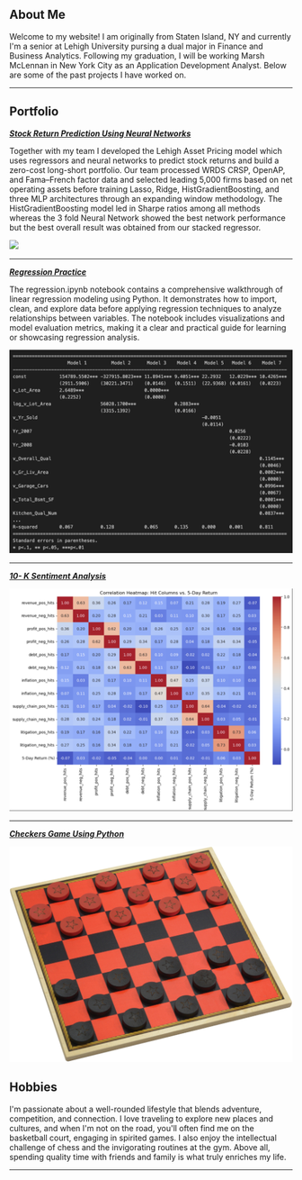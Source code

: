 ## About Me

Welcome to my website! I am originally from Staten Island, NY and currently I'm a senior at Lehigh University pursing a dual major in Finance and Business Analytics. Following my graduation, I will be working Marsh McLennan in New York City as an Application Development Analyst. Below are some of the past projects I have worked on.

---

## Portfolio

<!-- You can link to other websites, PDFs in this repo, and other pages in this repo -->

_**[Stock Return Prediction Using Neural Networks](https://lehigh-asset-pricing.streamlit.app)**_

Together with my team I developed the Lehigh Asset Pricing model which uses regressors and neural networks to predict stock returns and build a zero-cost long-short portfolio. Our team processed WRDS CRSP, OpenAP, and Fama–French factor data and selected leading 5,000 firms based on net operating assets before training Lasso, Ridge, HistGradientBoosting, and three MLP architectures through an expanding window methodology. The HistGradientBoosting model led in Sharpe ratios among all methods whereas the 3 fold Neural Network showed the best network performance but the best overall result was obtained from our stacked regressor.

<img src="images/Neural Network.avif?raw=true"/>

---

_**[Regression Practice](regression)**_

The regression.ipynb notebook contains a comprehensive walkthrough of linear regression modeling using Python. It demonstrates how to import, clean, and explore data before applying regression techniques to analyze relationships between variables. The notebook includes visualizations and model evaluation metrics, making it a clear and practical guide for learning or showcasing regression analysis.

<img src="images/Regression.png?raw=true"/>

---

_**[10- K Sentiment Analysis](build_sample.md)**_

<img src="images/Sentiment Analysis Hits.png?raw=true"/>

---

_**[Checkers Game Using Python](https://github.com/JayGeneve/Checkers-Project)**_

<img src="images/Checkers.jpg?raw=true"/>


## Hobbies

I'm passionate about a well-rounded lifestyle that blends adventure, competition, and connection. I love traveling to explore new places and cultures, and when I'm not on the road, you'll often find me on the basketball court, engaging in spirited games. I also enjoy the intellectual challenge of chess and the invigorating routines at the gym. Above all, spending quality time with friends and family is what truly enriches my life.

---
